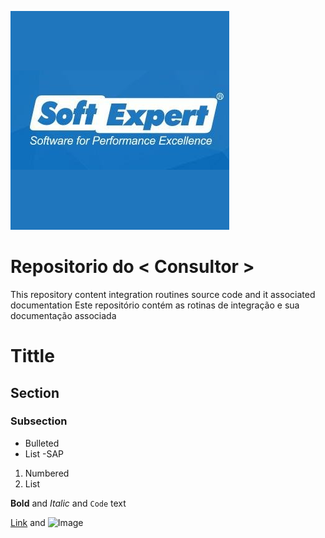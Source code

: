 ![Image](images/softexpert2.png)

# Repositorio do < Consultor >
This repository content integration routines source code and it associated documentation
Este repositório contém as rotinas de integração e sua documentação associada


# Tittle
## Section
### Subsection

- Bulleted
- List
-SAP

1. Numbered
2. List

**Bold** and _Italic_ and `Code` text

[Link](url) and ![Image](src)
